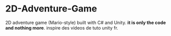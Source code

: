 # 2D-Adventure-Game
2D adventure game (Mario-style) built with C# and Unity.
**it is only the code and nothing more**.
inspire des videos de tuto unity fr.
